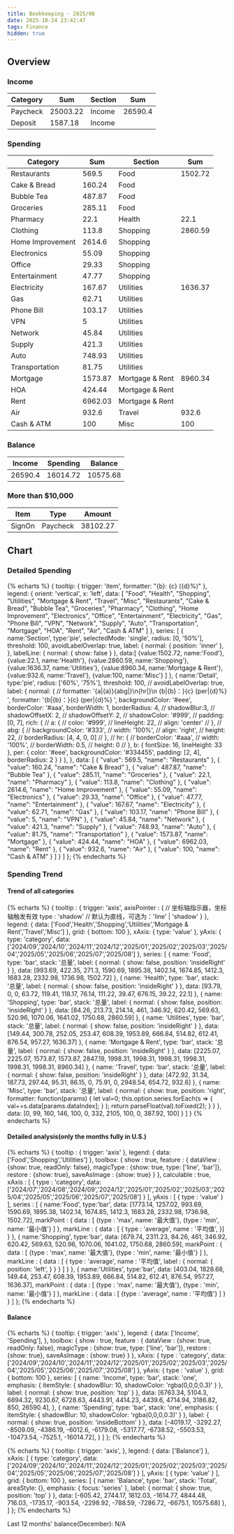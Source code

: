 ```yaml
---
title: Bookkeeping - 2025/08
date: 2025-10-24 23:42:47
tags: Finance
hidden: true
---
```


## Overview

### Income

| Category              | Sum      | Section         | Sum     |
| --------------------- | -------- | --------------- | ------- |
| Paycheck              | 25003.22 | Income          | 26590.4 |
| Deposit               | 1587.18  | Income          |         |

### Spending

| Category              | Sum      | Section         | Sum     |
| --------------------- | -------- | --------------- | ------- |
| Restaurants           | 569.5    | Food            | 1502.72 |
| Cake & Bread          | 160.24   | Food            |         |
| Bubble Tea            | 487.87   | Food            |         |
| Groceries             | 285.11   | Food            |         |
| Pharmacy              | 22.1     | Health          | 22.1    |
| Clothing              | 113.8    | Shopping        | 2860.59 |
| Home Improvement      | 2614.6   | Shopping        |         |
| Electronics           | 55.09    | Shopping        |         |
| Office                | 29.33    | Shopping        |         |
| Entertainment         | 47.77    | Shopping        |         |
| Electricity           | 167.67   | Utilities       | 1636.37 |
| Gas                   | 62.71    | Utilities       |         |
| Phone Bill            | 103.17   | Utilities       |         |
| VPN                   | 5        | Utilities       |         |
| Network               | 45.84    | Utilities       |         |
| Supply                | 421.3    | Utilities       |         |
| Auto                  | 748.93   | Utilities       |         |
| Transportation        | 81.75    | Utilities       |         |
| Mortgage              | 1573.87  | Mortgage & Rent | 8960.34 |
| HOA                   | 424.44   | Mortgage & Rent |         |
| Rent                  | 6962.03  | Mortgage & Rent |         |
| Air                   | 932.6    | Travel          | 932.6   |
| Cash & ATM            | 100      | Misc            | 100     |

### Balance

| Income  | Spending | Balance  |
| ------- | -------- | -------- |
| 26590.4 | 16014.72 | 10575.68 |

### More than $10,000

| Item   | Type     | Amount   |
| ------ | -------- | -------- |
| SignOn | Paycheck | 38102.27 |

## Chart

### Detailed Spending

{% echarts %}
{
    tooltip: {
        trigger: 'item',
        formatter: "{b}: {c} ({d}%)"
    },
    legend: {
        orient: 'vertical',
        x: 'left',
        data: [
            "Food", "Health", "Shopping", "Utilities", "Mortgage & Rent", "Travel", "Misc", "Restaurants", "Cake & Bread", "Bubble Tea", "Groceries", "Pharmacy", "Clothing", "Home Improvement", "Electronics", "Office", "Entertainment", "Electricity", "Gas", "Phone Bill", "VPN", "Network", "Supply", "Auto", "Transportation", "Mortgage", "HOA", "Rent", "Air", "Cash & ATM"
        ]
    },
    series: [
        {
            name:'Section',
            type:'pie',
            selectedMode: 'single',
            radius: [0, '50%'],
            threshold: 100,
            avoidLabelOverlap: true,
            label: {
                normal: {
                    position: 'inner'
                },
            },
            labelLine: {
                normal: {
                    show: false
                }
            },
            data:[
                {value:1502.72, name:'Food'},
                {value:22.1, name:'Health'},
                {value:2860.59, name:'Shopping'},
                {value:1636.37, name:'Utilities'},
                {value:8960.34, name:'Mortgage & Rent'},
                {value:932.6, name:'Travel'},
                {value:100, name:'Misc'}
            ]
        },
        {
            name:'Detail',
            type:'pie',
            radius: ['60%', '75%'],
            threshold: 100,
            // avoidLabelOverlap: true,
            label: {
                normal: {
                    // formatter: '{a|{a}}{abg|}\n{hr|}\n  {b|{b}：}{c}  {per|{d}%}  ',
                    formatter: '{b|{b}：}{c}  {per|{d}%}  ',
                    backgroundColor: '#eee',
                    borderColor: '#aaa',
                    borderWidth: 1,
                    borderRadius: 4,
                    // shadowBlur:3,
                    // shadowOffsetX: 2,
                    // shadowOffsetY: 2,
                    // shadowColor: '#999',
                    // padding: [0, 7],
                    rich: {
                        // a: {
                        //    color: '#999',
                        //    lineHeight: 22,
                        //    align: 'center'
                        // },
                        // abg: {
                        //     backgroundColor: '#333',
                        //     width: '100%',
                        //     align: 'right',
                        //     height: 22,
                        //     borderRadius: [4, 4, 0, 0]
                        // },
                        // hr: {
                        //    borderColor: '#aaa',
                        //    width: '100%',
                        //    borderWidth: 0.5,
                        //    height: 0
                        // },
                        b: {
                            fontSize: 16,
                            lineHeight: 33
                        },
                        per: {
                            color: '#eee',
                            backgroundColor: '#334455',
                            padding: [2, 4],
                            borderRadius: 2
                        }
                    }
                },
            },
            data:
            [
                { "value": 569.5, "name": "Restaurants" },
                { "value": 160.24, "name": "Cake & Bread" },
                { "value": 487.87, "name": "Bubble Tea" },
                { "value": 285.11, "name": "Groceries" },
                { "value": 22.1, "name": "Pharmacy" },
                { "value": 113.8, "name": "Clothing" },
                { "value": 2614.6, "name": "Home Improvement" },
                { "value": 55.09, "name": "Electronics" },
                { "value": 29.33, "name": "Office" },
                { "value": 47.77, "name": "Entertainment" },
                { "value": 167.67, "name": "Electricity" },
                { "value": 62.71, "name": "Gas" },
                { "value": 103.17, "name": "Phone Bill" },
                { "value": 5, "name": "VPN" },
                { "value": 45.84, "name": "Network" },
                { "value": 421.3, "name": "Supply" },
                { "value": 748.93, "name": "Auto" },
                { "value": 81.75, "name": "Transportation" },
                { "value": 1573.87, "name": "Mortgage" },
                { "value": 424.44, "name": "HOA" },
                { "value": 6962.03, "name": "Rent" },
                { "value": 932.6, "name": "Air" },
                { "value": 100, "name": "Cash & ATM" }
            ]
        }
    ]
};
{% endecharts %}

### Spending Trend

#### Trend of all categories

{% echarts %}
{
    tooltip : {
        trigger: 'axis',
        axisPointer : {            // 坐标轴指示器，坐标轴触发有效
            type : 'shadow'        // 默认为直线，可选为：'line' | 'shadow'
        }
    },
    legend: {
        data: ['Food','Health','Shopping','Utilities','Mortgage & Rent','Travel','Misc']
    },
    grid: {
        bottom: 100
    },
    xAxis:  {
        type: 'value'
    },
    yAxis: {
        type: 'category',
        data: ['2024/09','2024/10','2024/11','2024/12','2025/01','2025/02','2025/03','2025/04','2025/05','2025/06','2025/07','2025/08']
    },
    series: [
        {
            name: 'Food',
            type: 'bar',
            stack: '总量',
            label: {
                normal: {
                    show: false,
                    position: 'insideRight'
                }
            },
            data: [993.69, 422.35, 271.3, 1590.69, 1895.38, 1402.14, 1674.85, 1412.3, 1683.28, 2332.98, 1736.98, 1502.72]
        },
        {
            name: 'Health',
            type: 'bar',
            stack: '总量',
            label: {
                normal: {
                    show: false,
                    position: 'insideRight'
                }
            },
            data: [93.79, 0, 0, 63.72, 119.41, 118.17, 76.14, 111.22, 39.47, 676.15, 39.22, 22.1]
        },
        {
            name: 'Shopping',
            type: 'bar',
            stack: '总量',
            label: {
                normal: {
                    show: false,
                    position: 'insideRight'
                }
            },
            data: [84.26, 213.73, 214.14, 461, 346.92, 620.42, 569.63, 520.96, 1070.06, 1641.02, 1750.68, 2860.59]
        },
        {
            name: 'Utilities',
            type: 'bar',
            stack: '总量',
            label: {
                normal: {
                    show: false,
                    position: 'insideRight'
                }
            },
            data: [149.44, 300.78, 252.05, 253.47, 608.39, 1953.89, 666.84, 514.82, 612.41, 876.54, 957.27, 1636.37]
        },
        {
            name: 'Mortgage & Rent',
            type: 'bar',
            stack: '总量',
            label: {
                normal: {
                    show: false,
                    position: 'insideRight'
                }
            },
            data: [2225.07, 2225.07, 1573.87, 1573.87, 2847.19, 1998.31, 1998.31, 1998.31, 1998.31, 1998.31, 1998.31, 8960.34]
        },
        {
            name: 'Travel',
            type: 'bar',
            stack: '总量',
            label: {
                normal: {
                    show: false,
                    position: 'insideRight'
                }
            },
            data: [472.92, 31.34, 187.73, 297.44, 95.31, 86.15, 0, 75.91, 0, 2948.54, 654.72, 932.6]
        },
        {
            name: 'Misc',
            type: 'bar',
            stack: '总量',
            label: {
                normal: {
                    show: true,
                    position: 'right',
                    formatter: function(params) {
                        let val=0;
                        this.option.series.forEach(s => {
                            val+=s.data[params.dataIndex];
                        } );
                        return parseFloat(val).toFixed(2);
                    }
                }
            },
            data: [0, 99, 160, 146, 100, 0, 332, 2105, 100, 0, 387.92, 100]
        }
    ]
}
{% endecharts %}

#### Detailed analysis(only the months fully in U.S.)

{% echarts %}
{
    tooltip : {
        trigger: 'axis'
    },
    legend: {
        data:['Food','Shopping','Utilities']
    },
    toolbox: {
        show : true,
        feature : {
            dataView : {show: true, readOnly: false},
            magicType : {show: true, type: ['line', 'bar']},
            restore : {show: true},
            saveAsImage : {show: true}
        }
    },
    calculable : true,
    xAxis : [
        {
            type : 'category',
            data: ['2024/07','2024/08','2024/09','2024/12','2025/01','2025/02','2025/03','2025/04','2025/05','2025/06','2025/07','2025/08']
        }
    ],
    yAxis : [
        {
            type : 'value'
        }
    ],
    series : [
        {
            name:'Food',
            type:'bar',
            data: [1773.14, 1257.02, 993.69, 1590.69, 1895.38, 1402.14, 1674.85, 1412.3, 1683.28, 2332.98, 1736.98, 1502.72],
            markPoint : {
                data : [
                    {type : 'max', name: '最大值'},
                    {type : 'min', name: '最小值'}
                ]
            },
            markLine : {
                data : [
                {
                    type : 'average',
                    name : '平均值',
                }]
            }
        },
        {
            name:'Shopping',
            type:'bar',
            data: [679.74, 2311.23, 84.26, 461, 346.92, 620.42, 569.63, 520.96, 1070.06, 1641.02, 1750.68, 2860.59],
            markPoint : {
                data : [
                    {type : 'max', name: '最大值'},
                    {type : 'min', name: '最小值'}
                ]
            },
            markLine : {
                data : [
                    {
                        type : 'average',
                        name : '平均值',
                        label : {
                            normal: {
                                position: 'left',
                            }
                        }
                    }
                ]
            }
        },
        {
            name:'Utilities',
            type:'bar',
            data: [403.04, 1828.68, 149.44, 253.47, 608.39, 1953.89, 666.84, 514.82, 612.41, 876.54, 957.27, 1636.37],
            markPoint : {
                data : [
                    {type : 'max', name: '最大值'},
                    {type : 'min', name: '最小值'}
                ]
            },
            markLine : {
                data : [
                    {type : 'average', name : '平均值'}
                ]
            }
        }
    ]
};
{% endecharts %}

#### Balance

{% echarts %}
{
    tooltip: {
        trigger: 'axis'
    },
    legend: {
        data: ['Income', 'Spending'],
    },
    toolbox: {
        show : true,
        feature : {
            dataView : {show: true, readOnly: false},
            magicType : {show: true, type: ['line', 'bar']},
            restore : {show: true},
            saveAsImage : {show: true}
        }
    },
    xAxis: {
        type : 'category',
        data: ['2024/09','2024/10','2024/11','2024/12','2025/01','2025/02','2025/03','2025/04','2025/05','2025/06','2025/07','2025/08']
    },
    yAxis: {
        type : 'value'
    },
    grid: {
        bottom: 100
    },
    series: [
        {
            name: 'Income',
            type: 'bar',
            stack: 'one',
            emphasis: {
                itemStyle: {
                    shadowBlur: 10,
                    shadowColor: 'rgba(0,0,0,0.3)'
                }
            },
            label: {
                normal: {
                    show: true,
                    position: 'top'
                }
            },
            data: [6763.34, 5104.3, 6894.32, 9230.67, 6728.63, 4443.91, 4414.23, 4439.6, 4714.94, 3186.82, 850, 26590.4],
        },
        {
            name: 'Spending',
            type: 'bar',
            stack: 'one',
            emphasis: {
                itemStyle: {
                    shadowBlur: 10,
                    shadowColor: 'rgba(0,0,0,0.3)'
                }
            },
            label: {
                normal: {
                    show: true,
                    position: 'insideBottom'
                }
            },
            data: [-4019.17, -3292.27, -8509.09, -4386.19, -6012.6, -6179.08, -5317.77, -6738.52, -5503.53, -10473.54, -7525.1, -16014.72],
        }
    ]
};
{% endecharts %}

{% echarts %}
{
    tooltip: {
        trigger: 'axis',
    },
    legend: {
        data: ['Balance']
    },
    xAxis: [
        {
            type: 'category',
            data: ['2024/09','2024/10','2024/11','2024/12','2025/01','2025/02','2025/03','2025/04','2025/05','2025/06','2025/07','2025/08']
        }
    ],
    yAxis: [
        {
            type: 'value'
        }
    ],
    grid: {
        bottom: 100
    },
    series: [
        {
            name: 'Balance',
            type: 'bar',
            stack: 'Total',
            areaStyle: {},
            emphasis: {
                focus: 'series'
            },
            label: {
                normal: {
                    show: true,
                    position: 'top'
                }
            },
            data: [-605.42, 2744.17, 1812.03, -1614.77, 4844.48, 716.03, -1735.17, -903.54, -2298.92, -788.59, -7286.72, -6675.1, 10575.68]
        },
    ]
};
{% endecharts %}

Last 12 months' balance(December): N/A
